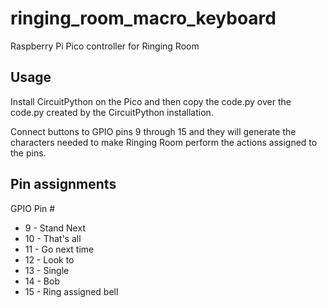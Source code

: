 # ringing_room_macro_keyboard
 Raspberry Pi Pico controller for Ringing Room
 ## Usage
 Install CircuitPython on the Pico and then copy the code.py over the code.py
 created by the CircuitPython installation.

 Connect buttons to GPIO pins 9 through 15 and they will generate  the characters
 needed to make Ringing Room perform the actions assigned to the pins.

 ## Pin assignments
 GPIO Pin #
 + 9  - Stand Next
 + 10 - That's all
 + 11 - Go next time
 + 12 - Look to
 + 13 - Single
 + 14 - Bob
 + 15 - Ring assigned bell
